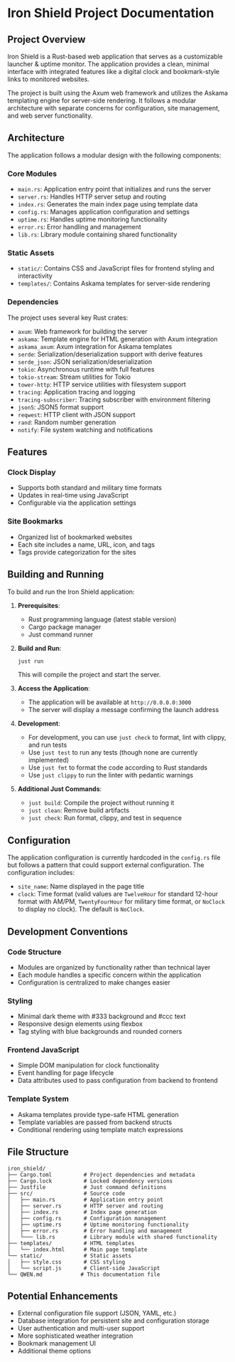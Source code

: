 # Iron Shield Project Documentation

## Project Overview

Iron Shield is a Rust-based web application that serves as a customizable launcher & uptime monitor. The application provides a clean, minimal interface with integrated features like a digital clock and bookmark-style links to monitored websites.

The project is built using the Axum web framework and utilizes the Askama templating engine for server-side rendering. It follows a modular architecture with separate concerns for configuration, site management, and web server functionality.

## Architecture

The application follows a modular design with the following components:

### Core Modules

- `main.rs`: Application entry point that initializes and runs the server
- `server.rs`: Handles HTTP server setup and routing
- `index.rs`: Generates the main index page using template data
- `config.rs`: Manages application configuration and settings
- `uptime.rs`: Handles uptime monitoring functionality
- `error.rs`: Error handling and management
- `lib.rs`: Library module containing shared functionality

### Static Assets

- `static/`: Contains CSS and JavaScript files for frontend styling and interactivity
- `templates/`: Contains Askama templates for server-side rendering

### Dependencies

The project uses several key Rust crates:

- `axum`: Web framework for building the server
- `askama`: Template engine for HTML generation with Axum integration
- `askama_axum`: Axum integration for Askama templates
- `serde`: Serialization/deserialization support with derive features
- `serde_json`: JSON serialization/deserialization
- `tokio`: Asynchronous runtime with full features
- `tokio-stream`: Stream utilities for Tokio
- `tower-http`: HTTP service utilities with filesystem support
- `tracing`: Application tracing and logging
- `tracing-subscriber`: Tracing subscriber with environment filtering
- `json5`: JSON5 format support
- `reqwest`: HTTP client with JSON support
- `rand`: Random number generation
- `notify`: File system watching and notifications

## Features

### Clock Display

- Supports both standard and military time formats
- Updates in real-time using JavaScript
- Configurable via the application settings

### Site Bookmarks

- Organized list of bookmarked websites
- Each site includes a name, URL, icon, and tags
- Tags provide categorization for the sites

## Building and Running

To build and run the Iron Shield application:

1. **Prerequisites**:
   - Rust programming language (latest stable version)
   - Cargo package manager
   - Just command runner

2. **Build and Run**:

   ```bash
   just run
   ```

   This will compile the project and start the server.

3. **Access the Application**:
   - The application will be available at `http://0.0.0.0:3000`
   - The server will display a message confirming the launch address

4. **Development**:
   - For development, you can use `just check` to format, lint with clippy, and run tests
   - Use `just test` to run any tests (though none are currently implemented)
   - Use `just fmt` to format the code according to Rust standards
   - Use `just clippy` to run the linter with pedantic warnings

5. **Additional Just Commands**:
   - `just build`: Compile the project without running it
   - `just clean`: Remove build artifacts
   - `just check`: Run format, clippy, and test in sequence

## Configuration

The application configuration is currently hardcoded in the `config.rs` file but follows a pattern that could support external configuration. The configuration includes:

- `site_name`: Name displayed in the page title
- `clock`: Time format (valid values are `TwelveHour` for standard 12-hour format with AM/PM, `TwentyFourHour` for military time format, or `NoClock` to display no clock). The default is `NoClock`.

## Development Conventions

### Code Structure

- Modules are organized by functionality rather than technical layer
- Each module handles a specific concern within the application
- Configuration is centralized to make changes easier

### Styling

- Minimal dark theme with #333 background and #ccc text
- Responsive design elements using flexbox
- Tag styling with blue backgrounds and rounded corners

### Frontend JavaScript

- Simple DOM manipulation for clock functionality
- Event handling for page lifecycle
- Data attributes used to pass configuration from backend to frontend

### Template System

- Askama templates provide type-safe HTML generation
- Template variables are passed from backend structs
- Conditional rendering using template match expressions

## File Structure

```
iron_shield/
├── Cargo.toml          # Project dependencies and metadata
├── Cargo.lock          # Locked dependency versions
├── Justfile            # Just command definitions
├── src/                # Source code
│   ├── main.rs         # Application entry point
│   ├── server.rs       # HTTP server and routing
│   ├── index.rs        # Index page generation
│   ├── config.rs       # Configuration management
│   ├── uptime.rs       # Uptime monitoring functionality
│   ├── error.rs        # Error handling and management
│   └─── lib.rs         # Library module with shared functionality
├── templates/          # HTML templates
│   └── index.html      # Main page template
└── static/             # Static assets
│   ├── style.css       # CSS styling
│   └── script.js       # Client-side JavaScript
└── QWEN.md            # This documentation file
```

## Potential Enhancements

- External configuration file support (JSON, YAML, etc.)
- Database integration for persistent site and configuration storage
- User authentication and multi-user support
- More sophisticated weather integration
- Bookmark management UI
- Additional theme options
